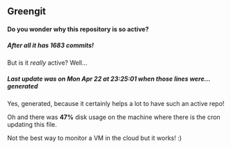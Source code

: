 ## Greengit

#### Do you wonder why this repository is so active?

##### After all it has 1683 commits!

But is it *really* active? Well...

##### Last update was on Mon Apr 22 at 23:25:01 when those lines were... generated

Yes, generated, because it certainly helps a lot to have such an active repo!

Oh and there was **47%** disk usage on the machine
where there is the cron updating this file.

Not the best way to monitor a VM in the cloud but it works! :)
